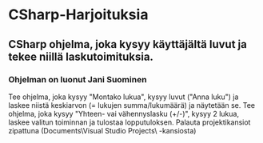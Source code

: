 # CSharp-Harjoituksia
## CSharp ohjelma, joka kysyy käyttäjältä luvut ja tekee niillä laskutoimituksia.
### Ohjelman on luonut Jani Suominen
Tee ohjelma, joka kysyy "Montako lukua", kysyy luvut ("Anna luku") ja laskee niistä keskiarvon (= lukujen summa/lukumäärä) ja näytetään se.
Tee ohjelma, joka kysyy "Yhteen- vai vähennyslasku (+/-)", kysyy 2 lukua, laskee valitun toiminnan ja tulostaa lopputuloksen.
Palauta projektikansiot zipattuna (Documents\Visual Studio Projects\ -kansiosta)
